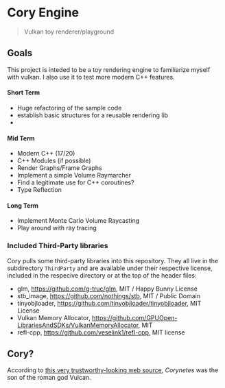 # Cory Engine
> Vulkan toy renderer/playground

## Goals
This project is inteded to be a toy rendering engine to familiarize myself with vulkan.
I also use it to test more modern C++ features.

#### Short Term
 - Huge refactoring of the sample code
 - establish basic structures for a reusable rendering lib
 - 
#### Mid Term
- Modern C++ (17/20)
- C++ Modules (if possible)
- Render Graphs/Frame Graphs
- Implement a simple Volume Raymarcher
- Find a legitimate use for C++ coroutines?
- Type Reflection

#### Long Term
- Implement Monte Carlo Volume Raycasting
- Play around with ray tracing

### Included Third-Party libraries
Cory pulls some third-party libraries into this repository. They all live in the subdirectory `ThirdParty` and are available under their respective license, included in the respecive directory or at the top of the header files:
 - glm, https://github.com/g-truc/glm, MIT / Happy Bunny License
 - stb_image, https://github.com/nothings/stb, MIT / Public Domain
 - tinyobjloader, https://github.com/tinyobjloader/tinyobjloader, MIT License
 - Vulkan Memory Allocator, https://github.com/GPUOpen-LibrariesAndSDKs/VulkanMemoryAllocator, MIT
 - refl-cpp, https://github.com/veselink1/refl-cpp, MIT license

## Cory?
According to [this very trustworthy-looking web source](http://www.talesbeyondbelief.com/roman-gods/vulcan.htm), *Corynetes* was the son of the roman god Vulcan.
